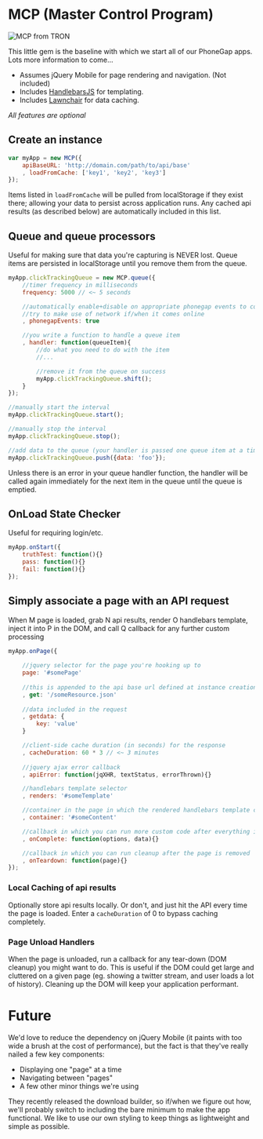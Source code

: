 # MCP (Master Control Program)

![MCP from TRON](https://raw.github.com/CounterMarch/MCP/gh-pages/MCP.png)

This little gem is the baseline with which we start all of our PhoneGap apps. Lots more information to come...

* Assumes jQuery Mobile for page rendering and navigation. (Not included)
* Includes [HandlebarsJS](http://handlebarsjs.com/) for templating.
* Includes [Lawnchair](http://brian.io/lawnchair/) for data caching.

_All features are optional_

## Create an instance

```js
var myApp = new MCP({
	apiBaseURL: 'http://domain.com/path/to/api/base'
	, loadFromCache: ['key1', 'key2', 'key3']
});
```

Items listed in `loadFromCache` will be pulled from localStorage if they exist there; allowing your data 
to persist across application runs. Any cached api results (as described below) are automatically included
in this list.

## Queue and queue processors

Useful for making sure that data you're capturing is NEVER lost. Queue items are persisted in localStorage until 
you remove them from the queue.

```js
myApp.clickTrackingQueue = new MCP.queue({
	//timer frequency in milliseconds
	frequency: 5000 // <~ 5 seconds

	//automatically enable+disable on appropriate phonegap events to conserve battery and
	//try to make use of network if/when it comes online
	, phonegapEvents: true

	//you write a function to handle a queue item
	, handler: function(queueItem){
		//do what you need to do with the item
		//...

		//remove it from the queue on success
		myApp.clickTrackingQueue.shift();
	}
});

//manually start the interval
myApp.clickTrackingQueue.start();

//manually stop the interval
myApp.clickTrackingQueue.stop();

//add data to the queue (your handler is passed one queue item at a time)
myApp.clickTrackingQueue.push({data: 'foo'});
```

Unless there is an error in your queue handler function, the handler will be called again immediately for 
the next item in the queue until the queue is emptied.

## OnLoad State Checker

Useful for requiring login/etc.

```js
myApp.onStart({
	truthTest: function(){}
	pass: function(){}
	fail: function(){}
});
```

## Simply associate a page with an API request

When M page is loaded, grab N api results, render O handlebars template, inject it into P in the DOM, 
and call Q callback for any further custom processing

```js
myApp.onPage({
	
	//jquery selector for the page you're hooking up to
	page: '#somePage'
	
	//this is appended to the api base url defined at instance creation
	, get: '/someResource.json'
	
	//data included in the request
	, getdata: {
		key: 'value'
	}

	//client-side cache duration (in seconds) for the response
	, cacheDuration: 60 * 3 // <~ 3 minutes
	
	//jquery ajax error callback
	, apiError: function(jqXHR, textStatus, errorThrown){}

	//handlebars template selector
	, renders: '#someTemplate'

	//container in the page in which the rendered handlebars template content is injected
	, container: '#someContent'

	//callback in which you can run more custom code after everything is loaded and displayed
	, onComplete: function(options, data){}

	//callback in which you can run cleanup after the page is removed
	, onTeardown: function(page){}
});
```

### Local Caching of api results

Optionally store api results locally. Or don't, and just hit the API every time the page is 
loaded. Enter a `cacheDuration` of 0 to bypass caching completely.

### Page Unload Handlers

When the page is unloaded, run a callback for any tear-down (DOM cleanup) you might want to 
do. This is useful if the DOM could get large and cluttered on a given page (eg. showing a 
twitter stream, and user loads a lot of history). Cleaning up the DOM will keep your application
performant.

# Future

We'd love to reduce the dependency on jQuery Mobile (it paints with too wide a brush at the cost 
of performance), but the fact is that they've really nailed a few key components:

* Displaying one "page" at a time
* Navigating between "pages"
* A few other minor things we're using

They recently released the download builder, so if/when we figure out how, we'll probably 
switch to including the bare minimum to make the app functional. We like to use our own
styling to keep things as lightweight and simple as possible.